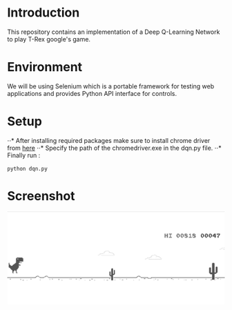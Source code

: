 # Introduction
This repository contains an implementation of a Deep Q-Learning Network to play T-Rex google's game. 

# Environment
We will be using Selenium which is a portable framework for testing web applications and provides Python API interface for controls.

# Setup 
⋅⋅* After installing required packages make sure to install chrome driver from  [here](https://chromedriver.chromium.org/downloads)
⋅⋅* Specify the path of the chromedriver.exe in the dqn.py file. 
⋅⋅* Finally run  : 

```
python dqn.py 

```

# Screenshot 


![dino game](Screenshot.png)
